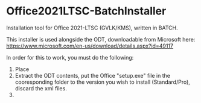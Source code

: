 # Office2021LTSC-BatchInstaller
Installation tool for Office 2021-LTSC (GVLK/KMS), written in BATCH.


This installer is used alongside the ODT, downloadable from Microsoft here: https://www.microsoft.com/en-us/download/details.aspx?id=49117

In order for this to work, you must do the following:

1. Place 
2. Extract the ODT contents, put the Office "setup.exe" file in the cooresponding folder to the version you wish to install (Standard/Pro), discard the xml files.
3.    
